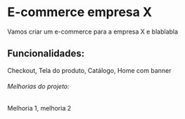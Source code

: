 # E-commerce empresa X

Vamos criar um e-commerce para a empresa X e blablabla

## Funcionalidades:

Checkout, Tela do produto, Catálogo, Home com banner

###### Melhorias do projeto:

Melhoria 1, melhoria 2